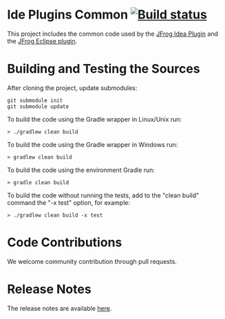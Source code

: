# Ide Plugins Common [![Build status](https://github.com/jfrog/ide-plugins-common/actions/workflows/test.yml/badge.svg)](https://github.com/jfrog/ide-plugins-common/actions/workflows/test.yml)

This project includes the common code used by the [JFrog Idea Plugin](https://github.com/jfrog/jfrog-idea-plugin) and the [JFrog Eclipse plugin](https://github.com/jfrog/jfrog-eclipse-plugin).

# Building and Testing the Sources
After cloning the project, update submodules:
```
git submodule init
git submodule update
```
To build the code using the Gradle wrapper in Linux/Unix run:  
```
> ./gradlew clean build
```
To build the code using the Gradle wrapper in Windows run:  
```
> gradlew clean build
```
To build the code using the environment Gradle run:  
```
> gradle clean build
```
To build the code without running the tests, add to the "clean build" command the "-x test" option, for example:
```
> ./gradlew clean build -x test
```

# Code Contributions
We welcome community contribution through pull requests.

# Release Notes
The release notes are available [here](RELEASE.md#release-notes).




